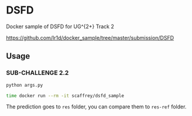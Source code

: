 # DSFD

Docker sample of DSFD for UG^{2+} Track 2

https://github.com/Ir1d/docker_sample/tree/master/submission/DSFD

## Usage

### SUB-CHALLENGE 2.2

```python
python args.py
```

```bash
time docker run --rm -it scaffrey/dsfd_sample
```

The prediction goes to `res` folder, you can compare them to `res-ref` folder.
